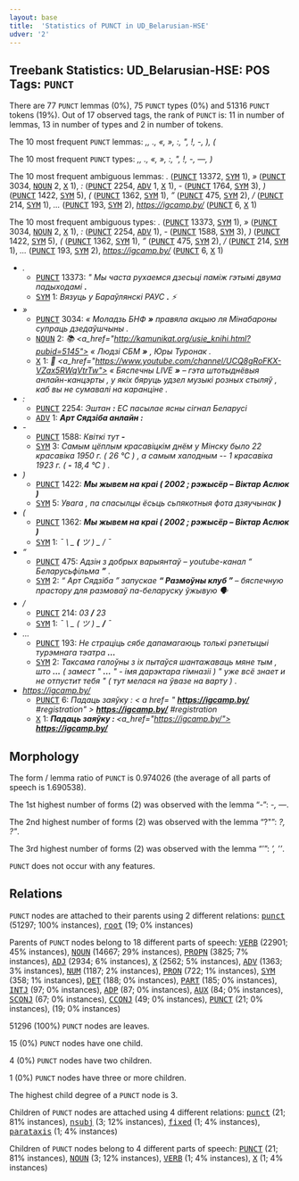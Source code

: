 ```yaml
---
layout: base
title:  'Statistics of PUNCT in UD_Belarusian-HSE'
udver: '2'
---
```


## Treebank Statistics: UD_Belarusian-HSE: POS Tags: `PUNCT`

There are 77 `PUNCT` lemmas (0%), 75 `PUNCT` types (0%) and 51316 `PUNCT` tokens (19%).
Out of 17 observed tags, the rank of `PUNCT` is: 11 in number of lemmas, 13 in number of types and 2 in number of tokens.

The 10 most frequent `PUNCT` lemmas: <em>,, ., «, », :, ", !, -, ), (</em>

The 10 most frequent `PUNCT` types:  <em>,, ., «, », :, ", !, -, —, )</em>

The 10 most frequent ambiguous lemmas: <em>.</em> (<tt><a href="be_hse-pos-PUNCT.html">PUNCT</a></tt> 13372, <tt><a href="be_hse-pos-SYM.html">SYM</a></tt> 1), <em>»</em> (<tt><a href="be_hse-pos-PUNCT.html">PUNCT</a></tt> 3034, <tt><a href="be_hse-pos-NOUN.html">NOUN</a></tt> 2, <tt><a href="be_hse-pos-X.html">X</a></tt> 1), <em>:</em> (<tt><a href="be_hse-pos-PUNCT.html">PUNCT</a></tt> 2254, <tt><a href="be_hse-pos-ADV.html">ADV</a></tt> 1, <tt><a href="be_hse-pos-X.html">X</a></tt> 1), <em>-</em> (<tt><a href="be_hse-pos-PUNCT.html">PUNCT</a></tt> 1764, <tt><a href="be_hse-pos-SYM.html">SYM</a></tt> 3), <em>)</em> (<tt><a href="be_hse-pos-PUNCT.html">PUNCT</a></tt> 1422, <tt><a href="be_hse-pos-SYM.html">SYM</a></tt> 5), <em>(</em> (<tt><a href="be_hse-pos-PUNCT.html">PUNCT</a></tt> 1362, <tt><a href="be_hse-pos-SYM.html">SYM</a></tt> 1), <em>”</em> (<tt><a href="be_hse-pos-PUNCT.html">PUNCT</a></tt> 475, <tt><a href="be_hse-pos-SYM.html">SYM</a></tt> 2), <em>/</em> (<tt><a href="be_hse-pos-PUNCT.html">PUNCT</a></tt> 214, <tt><a href="be_hse-pos-SYM.html">SYM</a></tt> 1), <em>...</em> (<tt><a href="be_hse-pos-PUNCT.html">PUNCT</a></tt> 193, <tt><a href="be_hse-pos-SYM.html">SYM</a></tt> 2), <em>https://igcamp.by/</em> (<tt><a href="be_hse-pos-PUNCT.html">PUNCT</a></tt> 6, <tt><a href="be_hse-pos-X.html">X</a></tt> 1)

The 10 most frequent ambiguous types:  <em>.</em> (<tt><a href="be_hse-pos-PUNCT.html">PUNCT</a></tt> 13373, <tt><a href="be_hse-pos-SYM.html">SYM</a></tt> 1), <em>»</em> (<tt><a href="be_hse-pos-PUNCT.html">PUNCT</a></tt> 3034, <tt><a href="be_hse-pos-NOUN.html">NOUN</a></tt> 2, <tt><a href="be_hse-pos-X.html">X</a></tt> 1), <em>:</em> (<tt><a href="be_hse-pos-PUNCT.html">PUNCT</a></tt> 2254, <tt><a href="be_hse-pos-ADV.html">ADV</a></tt> 1), <em>-</em> (<tt><a href="be_hse-pos-PUNCT.html">PUNCT</a></tt> 1588, <tt><a href="be_hse-pos-SYM.html">SYM</a></tt> 3), <em>)</em> (<tt><a href="be_hse-pos-PUNCT.html">PUNCT</a></tt> 1422, <tt><a href="be_hse-pos-SYM.html">SYM</a></tt> 5), <em>(</em> (<tt><a href="be_hse-pos-PUNCT.html">PUNCT</a></tt> 1362, <tt><a href="be_hse-pos-SYM.html">SYM</a></tt> 1), <em>”</em> (<tt><a href="be_hse-pos-PUNCT.html">PUNCT</a></tt> 475, <tt><a href="be_hse-pos-SYM.html">SYM</a></tt> 2), <em>/</em> (<tt><a href="be_hse-pos-PUNCT.html">PUNCT</a></tt> 214, <tt><a href="be_hse-pos-SYM.html">SYM</a></tt> 1), <em>...</em> (<tt><a href="be_hse-pos-PUNCT.html">PUNCT</a></tt> 193, <tt><a href="be_hse-pos-SYM.html">SYM</a></tt> 2), <em>https://igcamp.by/</em> (<tt><a href="be_hse-pos-PUNCT.html">PUNCT</a></tt> 6, <tt><a href="be_hse-pos-X.html">X</a></tt> 1)


* <em>.</em>
  * <tt><a href="be_hse-pos-PUNCT.html">PUNCT</a></tt> 13373: <em>" Мы часта рухаемся дзесьці паміж гэтымі двума падыходамі <b>.</b></em>
  * <tt><a href="be_hse-pos-SYM.html">SYM</a></tt> 1: <em>Вязуць у Бараўлянскі РАУС <b>.</b> ⚡</em>
* <em>»</em>
  * <tt><a href="be_hse-pos-PUNCT.html">PUNCT</a></tt> 3034: <em>« Моладзь БНФ <b>»</b> правяла акцыю ля Мінабароны супраць дзедаўшчыны .</em>
  * <tt><a href="be_hse-pos-NOUN.html">NOUN</a></tt> 2: <em>📚 <a_href="http://kamunikat.org/usie_knihi.html?pubid=5145"> « Людзі СБМ <b>»</b> </a> , Юры Туронак .</em>
  * <tt><a href="be_hse-pos-X.html">X</a></tt> 1: <em>🔹 <a_href="https://www.youtube.com/channel/UCQ8gRoFKX-VZax5RWqVtrTw"> « Бяспечны LIVE <b>»</b> </a> – гэта штотыднёвыя анлайн-канцэрты , у якіх бяруць удзел музыкі розных стыляў , каб вы не сумавалі на каранціне .</em>
* <em>:</em>
  * <tt><a href="be_hse-pos-PUNCT.html">PUNCT</a></tt> 2254: <em>Эштан <b>:</b> ЕС пасылае ясны сігнал Беларусі</em>
  * <tt><a href="be_hse-pos-ADV.html">ADV</a></tt> 1: <em><strong> Арт Сядзіба анлайн <b>:</b> </strong></em>
* <em>-</em>
  * <tt><a href="be_hse-pos-PUNCT.html">PUNCT</a></tt> 1588: <em>Квіткі тут <b>-</b></em>
  * <tt><a href="be_hse-pos-SYM.html">SYM</a></tt> 3: <em>Самым цёплым красавіцкім днём у Мінску было 22 красавіка 1950 г. ( 26 °С ) , а самым халодным -- 1 красавіка 1923 г. ( <b>-</b> 18,4 °С ) .</em>
* <em>)</em>
  * <tt><a href="be_hse-pos-PUNCT.html">PUNCT</a></tt> 1422: <em><strong> Мы жывем на краі ( 2002 ; рэжысёр – Віктар Аслюк <b>)</b> </strong></em>
  * <tt><a href="be_hse-pos-SYM.html">SYM</a></tt> 5: <em>Увага , па спасылцы ёсьць сьпякотныя фота дзяучынак <b>)</b></em>
* <em>(</em>
  * <tt><a href="be_hse-pos-PUNCT.html">PUNCT</a></tt> 1362: <em><strong> Мы жывем на краі <b>(</b> 2002 ; рэжысёр – Віктар Аслюк ) </strong></em>
  * <tt><a href="be_hse-pos-SYM.html">SYM</a></tt> 1: <em>¯ \ _ <b>(</b> ツ ) _ / ¯</em>
* <em>”</em>
  * <tt><a href="be_hse-pos-PUNCT.html">PUNCT</a></tt> 475: <em>Адзін з добрых варыянтаў – youtube-канал “ Беларусьфільма <b>”</b> .</em>
  * <tt><a href="be_hse-pos-SYM.html">SYM</a></tt> 2: <em>“ Арт Сядзіба ” запускае <strong> “ Размоўны клуб <b>”</b> </strong> – бяспечную прастору для размоваў па-беларуску ўжывую 🗣</em>
* <em>/</em>
  * <tt><a href="be_hse-pos-PUNCT.html">PUNCT</a></tt> 214: <em>03 <b>/</b> 23</em>
  * <tt><a href="be_hse-pos-SYM.html">SYM</a></tt> 1: <em>¯ \ _ ( ツ ) _ <b>/</b> ¯</em>
* <em>...</em>
  * <tt><a href="be_hse-pos-PUNCT.html">PUNCT</a></tt> 193: <em>Не страціць сябе дапамагаюць толькі рэпетыцыі турэмнага тэатра <b>...</b></em>
  * <tt><a href="be_hse-pos-SYM.html">SYM</a></tt> 2: <em>Таксама галоўны з іх пытаўся шантажаваць мяне тым , што <b>...</b> ( замест " <b>...</b> " - імя дарэктара гімназіі ) " уже всё знает и не отпустит тебя " ( тут мелася на ўвазе на варту ) .</em>
* <em>https://igcamp.by/</em>
  * <tt><a href="be_hse-pos-PUNCT.html">PUNCT</a></tt> 6: <em>Падаць заяўку : < a href= " <b>https://igcamp.by/</b> #registration" > <b>https://igcamp.by/</b> #registration </a></em>
  * <tt><a href="be_hse-pos-X.html">X</a></tt> 1: <em><strong> Падаць заяўку : </strong> <a_href="https://igcamp.by/"> <b>https://igcamp.by/</b> </a></em>

## Morphology

The form / lemma ratio of `PUNCT` is 0.974026 (the average of all parts of speech is 1.690538).

The 1st highest number of forms (2) was observed with the lemma “-”: <em>-, —</em>.

The 2nd highest number of forms (2) was observed with the lemma “?"”: <em>?, ?"</em>.

The 3rd highest number of forms (2) was observed with the lemma “’”: <em>’, ’’</em>.

`PUNCT` does not occur with any features.


## Relations

`PUNCT` nodes are attached to their parents using 2 different relations: <tt><a href="be_hse-dep-punct.html">punct</a></tt> (51297; 100% instances), <tt><a href="be_hse-dep-root.html">root</a></tt> (19; 0% instances)

Parents of `PUNCT` nodes belong to 18 different parts of speech: <tt><a href="be_hse-pos-VERB.html">VERB</a></tt> (22901; 45% instances), <tt><a href="be_hse-pos-NOUN.html">NOUN</a></tt> (14667; 29% instances), <tt><a href="be_hse-pos-PROPN.html">PROPN</a></tt> (3825; 7% instances), <tt><a href="be_hse-pos-ADJ.html">ADJ</a></tt> (2934; 6% instances), <tt><a href="be_hse-pos-X.html">X</a></tt> (2562; 5% instances), <tt><a href="be_hse-pos-ADV.html">ADV</a></tt> (1363; 3% instances), <tt><a href="be_hse-pos-NUM.html">NUM</a></tt> (1187; 2% instances), <tt><a href="be_hse-pos-PRON.html">PRON</a></tt> (722; 1% instances), <tt><a href="be_hse-pos-SYM.html">SYM</a></tt> (358; 1% instances), <tt><a href="be_hse-pos-DET.html">DET</a></tt> (188; 0% instances), <tt><a href="be_hse-pos-PART.html">PART</a></tt> (185; 0% instances), <tt><a href="be_hse-pos-INTJ.html">INTJ</a></tt> (97; 0% instances), <tt><a href="be_hse-pos-ADP.html">ADP</a></tt> (87; 0% instances), <tt><a href="be_hse-pos-AUX.html">AUX</a></tt> (84; 0% instances), <tt><a href="be_hse-pos-SCONJ.html">SCONJ</a></tt> (67; 0% instances), <tt><a href="be_hse-pos-CCONJ.html">CCONJ</a></tt> (49; 0% instances), <tt><a href="be_hse-pos-PUNCT.html">PUNCT</a></tt> (21; 0% instances),  (19; 0% instances)

51296 (100%) `PUNCT` nodes are leaves.

15 (0%) `PUNCT` nodes have one child.

4 (0%) `PUNCT` nodes have two children.

1 (0%) `PUNCT` nodes have three or more children.

The highest child degree of a `PUNCT` node is 3.

Children of `PUNCT` nodes are attached using 4 different relations: <tt><a href="be_hse-dep-punct.html">punct</a></tt> (21; 81% instances), <tt><a href="be_hse-dep-nsubj.html">nsubj</a></tt> (3; 12% instances), <tt><a href="be_hse-dep-fixed.html">fixed</a></tt> (1; 4% instances), <tt><a href="be_hse-dep-parataxis.html">parataxis</a></tt> (1; 4% instances)

Children of `PUNCT` nodes belong to 4 different parts of speech: <tt><a href="be_hse-pos-PUNCT.html">PUNCT</a></tt> (21; 81% instances), <tt><a href="be_hse-pos-NOUN.html">NOUN</a></tt> (3; 12% instances), <tt><a href="be_hse-pos-VERB.html">VERB</a></tt> (1; 4% instances), <tt><a href="be_hse-pos-X.html">X</a></tt> (1; 4% instances)

